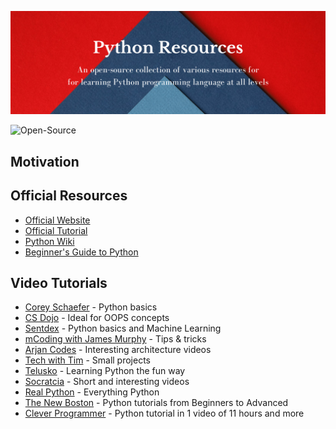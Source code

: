 ![Python Resources](./assets/python-resources.png)

![Open-Source](https://img.shields.io/badge/Open%20Source%20Initiative-3DA639.svg?style=for-the-badge&logo=Open-Source-Initiative&logoColor=white)

## Motivation



## Official Resources

- [Official Website](https://www.python.org/)
- [Official Tutorial](https://docs.python.org/3/tutorial/index.html)
- [Python Wiki](https://wiki.python.org/moin/FrontPage)
- [Beginner's Guide to Python](https://wiki.python.org/moin/BeginnersGuide)


## Video Tutorials
- [Corey Schaefer](https://www.youtube.com/c/Coreyms/) - Python basics
- [CS Dojo](https://www.youtube.com/c/CSDojo) - Ideal for OOPS concepts
- [Sentdex](https://www.youtube.com/c/sentdex) - Python basics and Machine Learning
- [mCoding with James Murphy](https://www.youtube.com/c/mCodingWithJamesMurphy) - Tips & tricks
- [Arjan Codes](https://www.youtube.com/c/ArjanCodes) - Interesting architecture videos
- [Tech with Tim](https://www.youtube.com/c/TechWithTim) - Small projects
- [Telusko](https://www.youtube.com/c/Telusko) - Learning Python the fun way
- [Socratcia](https://www.youtube.com/c/Socratica) - Short and interesting videos
- [Real Python](https://www.youtube.com/c/realpython) - Everything Python
- [The New Boston](https://www.youtube.com/user/thenewboston) - Python tutorials from Beginners to Advanced
- [Clever Programmer](https://www.youtube.com/c/CleverProgrammer) - Python tutorial in 1 video of 11 hours and more

